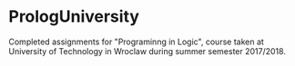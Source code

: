 # PrologUniversity

Completed assignments for "Programinng in Logic", course taken at University of Technology in Wroclaw during summer semester 2017/2018.
